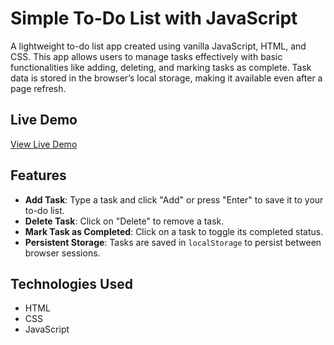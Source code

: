 # Simple To-Do List with JavaScript

A lightweight to-do list app created using vanilla JavaScript, HTML, and CSS. This app allows users to manage tasks effectively with basic functionalities like adding, deleting, and marking tasks as complete. Task data is stored in the browser’s local storage, making it available even after a page refresh.

## Live Demo

[View Live Demo]()

## Features

- **Add Task**: Type a task and click "Add" or press "Enter" to save it to your to-do list.
- **Delete Task**: Click on "Delete" to remove a task.
- **Mark Task as Completed**: Click on a task to toggle its completed status.
- **Persistent Storage**: Tasks are saved in `localStorage` to persist between browser sessions.

## Technologies Used
- HTML
- CSS
- JavaScript

